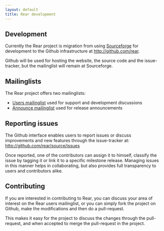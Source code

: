 ```yaml
---
layout: default
title: Rear development
---
```


## Development ##

Currently the Rear project is migration from using
[Sourceforge](http://sourceforge.net/rear) for development to the Github
infrastructure at <http://github.com/rear>.

Github will be used for hosting the website, the source code and the
issue-tracker, but the mailinglist will remain at Sourceforge.


## Mailinglists

The Rear project offers two mailinglists:

 - [Users mailinglist](https://lists.sourceforge.net/lists/listinfo/rear-users)
   used for support and development discussions
 - [Announce mailinglist](https://lists.sourceforge.net/lists/listinfo/rear-announce)
   used for release announcements


## Reporting issues ##

The Github interface enables users to report issues or discuss improvements
and new features through the issue-tracker at:
<http://github.com/rear/source/issues>

Once reported, one of the contributors can assign it to himself, classify the
issue by tagging it or link it to a specific milestone release. Managing issues
in this manner helps in collaborating, but also provides full transparency to
users and contributors alike.


## Contributing ##

If you are interested in contributing to Rear, you can discuss your area
of interest on the Rear users mailinglist, or you can simply fork the project
on Github, make the modifications and then do a pull-request.

This makes it easy for the project to discuss the changes through the
pull-request, and when accepted to merge the pull-request in the project.

